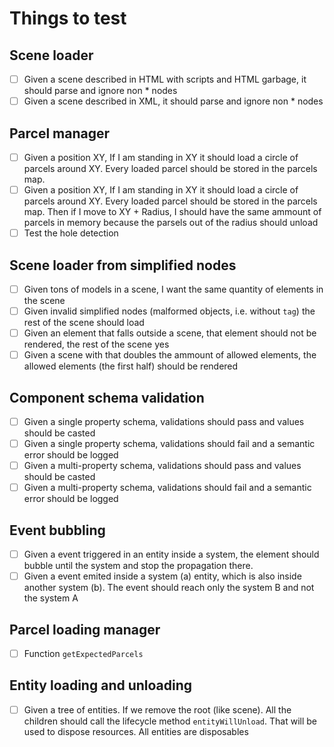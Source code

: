 # Things to test

## Scene loader

* [ ] Given a scene described in HTML with scripts and HTML garbage, it should parse and ignore non \* nodes
* [ ] Given a scene described in XML, it should parse and ignore non \* nodes

## Parcel manager

* [ ] Given a position XY, If I am standing in XY it should load a circle of parcels around XY. Every loaded parcel should be stored in the parcels map.
* [ ] Given a position XY, If I am standing in XY it should load a circle of parcels around XY. Every loaded parcel should be stored in the parcels map. Then if I move to XY + Radius, I should have the same ammount of parcels in memory because the parsels out of the radius should unload
* [ ] Test the hole detection

## Scene loader from simplified nodes

* [ ] Given tons of models in a scene, I want the same quantity of elements in the scene
* [ ] Given invalid simplified nodes (malformed objects, i.e. without `tag`) the rest of the scene should load
* [ ] Given an element that falls outside a scene, that element should not be rendered, the rest of the scene yes
* [ ] Given a scene with that doubles the ammount of allowed elements, the allowed elements (the first half) should be rendered

## Component schema validation

* [ ] Given a single property schema, validations should pass and values should be casted
* [ ] Given a single property schema, validations should fail and a semantic error should be logged
* [ ] Given a multi-property schema, validations should pass and values should be casted
* [ ] Given a multi-property schema, validations should fail and a semantic error should be logged

## Event bubbling

* [ ] Given a event triggered in an entity inside a system, the element should bubble until the system and stop the propagation there.
* [ ] Given a event emited inside a system (a) entity, which is also inside another system (b). The event should reach only the system B and not the system A

## Parcel loading manager

* [ ] Function `getExpectedParcels`

## Entity loading and unloading

* [ ] Given a tree of entities. If we remove the root (like scene). All the children should call the lifecycle method `entityWillUnload`. That will be used to dispose resources. All entities are disposables
